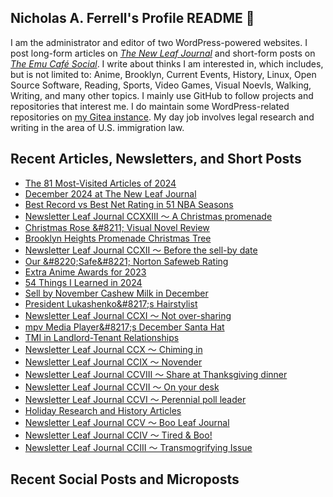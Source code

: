 ## Nicholas A. Ferrell's Profile README 👋

I am the administrator and editor of two WordPress-powered websites. I post long-form articles on [*The New Leaf Journal*](https://thenewleafjournal.com/) and short-form posts on [*The Emu Café Social*](https://social.emucafe.org/). I write about thinks I am interested in, which includes, but is not limited to: Anime, Brooklyn, Current Events, History, Linux, Open Source Software, Reading, Sports, Video Games, Visual Noevls, Walking, Writing, and many other topics. I mainly use GitHub to follow projects and repositories that interest me. I do maintain some WordPress-related repositories on [my Gitea instance](https://giteacoffee.emucafe.org/naferrell). My day job involves legal research and writing in the area of U.S. immigration law.

## Recent Articles, Newsletters, and Short Posts
<!-- BLOG-POST-LIST:START -->
- [The 81 Most-Visited Articles of 2024](https://thenewleafjournal.com/01-02-24-the-81-most-visited-articles-of-2024/)
- [December 2024 at The New Leaf Journal](https://thenewleafjournal.com/december-2024-at-the-new-leaf-journal/)
- [Best Record vs Best Net Rating in 51 NBA Seasons](https://thenewleafjournal.com/best-record-vs-best-net-rating-in-51-nba-seasons/)
- [Newsletter Leaf Journal CCXXIII 〜 A Christmas promenade](https://buttondown.com/newsletterleafjournal/archive/213/)
- [Christmas Rose &amp;#8211; Visual Novel Review](https://thenewleafjournal.com/christmas-rose-visual-novel-review/)
- [Brooklyn Heights Promenade Christmas Tree](https://thenewleafjournal.com/brooklyn-heights-promenade-christmas-tree/)
- [Newsletter Leaf Journal CCXII 〜 Before the sell-by date](https://buttondown.com/newsletterleafjournal/archive/212/)
- [Our &amp;#8220;Safe&amp;#8221; Norton Safeweb Rating](https://thenewleafjournal.com/our-safe-norton-safeweb-rating/)
- [Extra Anime Awards for 2023](https://thenewleafjournal.com/extra-anime-awards-for-2023/)
- [54 Things I Learned in 2024](https://thenewleafjournal.com/54-things-i-learned-in-2024/)
- [Sell by November Cashew Milk in December](https://thenewleafjournal.com/sell-by-november-cashew-milk-in-december/)
- [President Lukashenko&amp;#8217;s Hairstylist](https://thenewleafjournal.com/president-lukashenkos-hairstylist/)
- [Newsletter Leaf Journal CCXI 〜 Not over-sharing](https://buttondown.com/newsletterleafjournal/archive/211/)
- [mpv Media Player&amp;#8217;s December Santa Hat](https://thenewleafjournal.com/mpv-media-players-december-santa-hat/)
- [TMI in Landlord-Tenant Relationships](https://thenewleafjournal.com/tmi-in-landlord-tenant-relationships/)
- [Newsletter Leaf Journal CCX 〜 Chiming in](https://buttondown.com/newsletterleafjournal/archive/210/)
- [Newsletter Leaf Journal CCIX 〜 Novender](https://buttondown.com/newsletterleafjournal/archive/209/)
- [Newsletter Leaf Journal CCVIII 〜 Share at Thanksgiving dinner](https://buttondown.com/newsletterleafjournal/archive/208/)
- [Newsletter Leaf Journal CCVII 〜 On your desk](https://buttondown.com/newsletterleafjournal/archive/207/)
- [Newsletter Leaf Journal CCVI 〜 Perennial poll leader](https://buttondown.com/newsletterleafjournal/archive/206/)
- [Holiday Research and History Articles](https://thenewleafjournal.com/collection/holiday-research-and-history-articles/)
- [Newsletter Leaf Journal CCV 〜 Boo Leaf Journal](https://buttondown.com/newsletterleafjournal/archive/205/)
- [Newsletter Leaf Journal CCIV 〜 Tired &amp; Boo!](https://buttondown.com/newsletterleafjournal/archive/204/)
- [Newsletter Leaf Journal CCIII 〜 Transmogrifying Issue](https://buttondown.com/newsletterleafjournal/archive/203/)
<!-- BLOG-POST-LIST:END -->

## Recent Social Posts and Microposts
<!-- MICRO-POST-LIST:START -->
<!-- MICRO-POST-LIST:END -->

<!--
**nafnlj/nafnlj** is a ✨ _special_ ✨ repository because its `README.md` (this file) appears on your GitHub profile.

Here are some ideas to get you started:

- 🔭 I’m currently working on ...
- 🌱 I’m currently learning ...
- 👯 I’m looking to collaborate on ...
- 🤔 I’m looking for help with ...
- 💬 Ask me about ...
- 📫 How to reach me: ...
- 😄 Pronouns: ...
- ⚡ Fun fact: ...
-->
